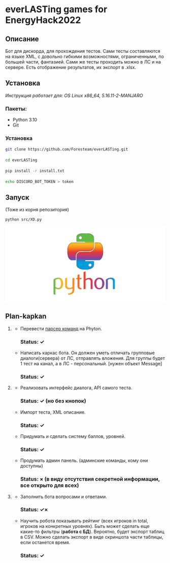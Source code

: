 # everLASTing games for EnergyHack2022
## Описание
Бот для дискорда, для прохождения тестов. Сами тесты составляются на языке XML, с довольно гибкими возможностями, ограниченными, по большей части, фантазией.
Сами же тесты проходить можно в ЛС и на сервере. Есть отображение результатов, их экспорт в .xlsx.
## Установка
*Инструкция работает для: OS Linux x86_64, 5.16.11-2-MANJARO*

### Пакеты:
* Python 3.10
* Git

### Установка
```sh
git clone https://github.com/Foresteam/everLASTing.git

cd everLASTing

pip install -r install.txt

echo DISCORD_BOT_TOKEN > token
```
## Запуск
(Тоже из корня репозитория)
```sh
python src/XD.py
```
![](pylogo.png)
## Plan-kapkan
1.
    * Перевести [парсер команд](https://github.com/Foresteam/cmd-argparse) на Phyton.
      ### Status: ✓
    * Написать каркас бота. Он должен уметь отличать групповые диалоги(сервера) от ЛС, отправлять вложения. Для группы будет 1 тест на канал, а в ЛС - персональный. [нужен объект Message]
      ### Status: ✓
2.
    * Реализовать интерфейс диалога, API самого теста.
      ### Status: ✓ (но без кнопок)
    * Импорт теста, XML описание.
      ### Status: ✓
    * Придумать и сделать систему баллов, уровней.
      ### Status: ✓
    * Продумать админ панель. (админские команды, кому они доступны)
      ### Status: × (в виду отсутствия секретной информации, все открыто для всех)
3.
    * Заполнить бота вопросами и ответами.
      ### Status: ✓×
    * Научить робота показывать рейтинг (всех игроков in total, игроков на конкретных уровнях). Быть может сделать еще какие-то фильтры (**работа с БД**). Вероятно, будет экспорт таблиц в CSV. Можно сделать экспорт в виде скриншота части таблицы, если останется время.
      ### Status: ✓
